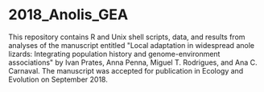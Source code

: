 # 2018_Anolis_GEA

This repository contains R and Unix shell scripts, data, and results from analyses of the manuscript entitled "Local adaptation in widespread anole lizards: Integrating population history and genome-environment associations" by Ivan Prates, Anna Penna, Miguel T. Rodrigues, and Ana C. Carnaval. The manuscript was accepted for publication in Ecology and Evolution on September 2018.

